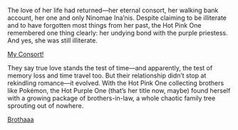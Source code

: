 <!-- title: Consort, again -->

The love of her life had returned—her eternal consort, her walking bank account, her one and only Ninomae Ina’nis. Despite claiming to be illiterate and to have forgotten most things from her past, the Hot Pink One remembered one thing clearly: her undying bond with the purple priestess. And yes, she was still illiterate.

[My Consort!](#embed:https://www.youtube.com/live/xzAqu4vkY7I?si=B3Wm0ShbVT7Ro2YV&t=2695)

They say true love stands the test of time—and apparently, the test of memory loss and time travel too. But their relationship didn’t stop at rekindling romance—it evolved. With the Hot Pink One collecting brothers like Pokémon, the Hot Purple One (that’s her title now, maybe) found herself with a growing package of brothers-in-law, a whole chaotic family tree sprouting out of nowhere.

[Brothaaa](#embed:https://www.youtube.com/live/xzAqu4vkY7I?si=BV7_4cfSmWxE_zhz&t=6656)